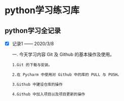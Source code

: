 # **python学习练习库**
## python学习全记录
- [x] 记录1 —— 2020/3/8
  
  
    一. 今天学习内容 Git 及 Github 的基本操作及使用。
      
      1.Git 的下载与安装。
      
      2.在 Pycharm 中使用对 Github 中的库的 PULL 与 PUSH。
      
      3.Github 中建设仓库的操作
      
      4.Github 中加入项目以及项目更新的操作     
      

